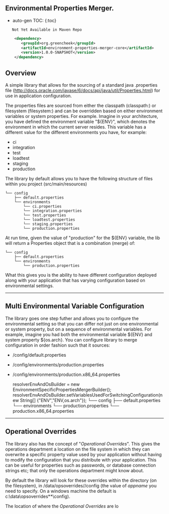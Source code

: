Environmental Properties Merger.
---------------------------------

* auto-gen TOC:
{:toc}
```
   Not Yet Available in Maven Repo
```

```xml
    <dependency>
       <groupId>org.greencheek</groupId>
       <artifactId>environment-properties-merger-core</artifactId>
       <version>1.0.0-SNAPSHOT</version>
    </dependency>
```

## Overview

A simple library that allows for the sourcing of a standard java .properties file
(http://docs.oracle.com/javase/6/docs/api/java/util/Properties.html) for use in application configuration.

The properties files are sourced from either the classpath (classpath:) or filesystem (filesystem:) and can be overridden
based on either environment variables or system properties.  For example.  Imagine in your architecture, you have defined
the environment variable "${ENV}", which denotes the environment in which the current server resides.  This
variable has a different value for the different environments you have, for example:

- ci
- integration
- test
- loadtest
- staging
- production

The library by default allows you to have the following structure of files within you project (src/main/resources)

    └── config
        ├── default.properties
        └── environments
            └── ci.properties
            └── integration.properties
            └── test.properties
            └── loadtest.properties
            └── staging.properties
            └── production.properties

At run time, given the value of "production" for the ${ENV} variable, the lib will return a Properties object that is
a combination (merge) of:

    └── config
        ├── default.properties
        └── environments
            └── production.properties

What this gives you is the ability to have different configuration deployed along with your application that has
varying configuration based on environmental settings.

***
## Multi Environmental Variable Configuration

The library goes one step futher and allows you to configure the environmental setting so that you can differ not
just on one environmental or system property, but on a sequence of environmental variables.  For example, imagine
you had both the environmental variable ${ENV} and system property ${os.arch}.  You can configure library to merge configuration in
order fashion such that it sources:

- /config/default.properties
- /config/environments/production.properties
- /config/environments/production.x86_64.properties


    resolverEnvAndOsBuilder = new EnvironmentSpecificPropertiesMergerBuilder();
    resolverEnvAndOsBuilder.setVariablesUsedForSwitchingConfiguration(new String[] {"ENV","ENV,os.arch"});
    └── config
        ├── default.properties
        └── environments
            └── production.properties
            └── production.x86_64.properties

***
## Operational Overrides

The library also has the concept of "*Operational Overrides*".  This gives the operations department a location on the
file system in which they can overwrite a specific property value used by your application without having to modify the
configuration that you distribute with your application.  This can be useful for properties such as passwords, or
database connection strings etc; that only the operations department might know about.

By default the library will look for these overrides within the directory (on the filesystem),
in /data/opsoverrides/*<appname>*/config  (the value of *appname* you need to specify.  On a windows machine the default
is c:\data\opsoverrides\*<appname>*\config).

The location of where the *Operational Overrides* are lo


